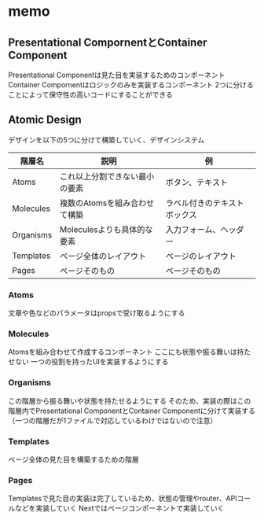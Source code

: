 # memo

## Presentational CompornentとContainer Component
Presentational Componentは見た目を実装するためのコンポーネント
Container Compornentはロジックのみを実装するコンポーネント
2つに分けることによって保守性の高いコードにすることができる

## Atomic Design
デザインを以下の5つに分けて構築していく、デザインシステム

|階層名|説明|例|
|--|--|--|
|Atoms|これ以上分割できない最小の要素|ボタン、テキスト|
|Molecules|複数のAtomsを組み合わせて構築|ラベル付きのテキストボックス|
|Organisms|Moleculesよりも具体的な要素|入力フォーム、ヘッダー|
|Templates|ページ全体のレイアウト|ページのレイアウト|
|Pages|ページそのもの|ページそのもの|

### Atoms
文章や色などのパラメータはpropsで受け取るようにする

### Molecules
Atomsを組み合わせて作成するコンポーネント
ここにも状態や振る舞いは持たせない
一つの役割を持ったUIを実装するようにする

### Organisms
この階層から振る舞いや状態を持たせるようにする
そのため、実装の際はこの階層内でPresentational ComponentとContainer Componentに分けて実装する（一つの階層だが1ファイルで対応しているわけではないので注意）

### Templates
ページ全体の見た目を構築するための階層

### Pages
Templatesで見た目の実装は完了しているため、状態の管理やrouter、APIコールなどを実装していく
Nextではページコンポーネントで実装していく


